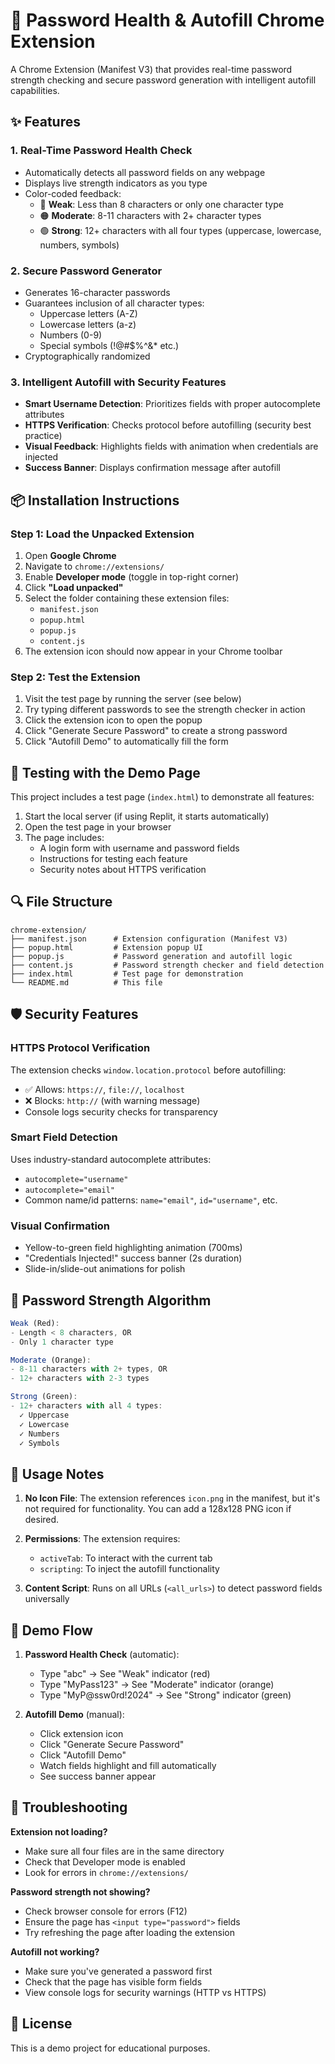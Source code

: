 # 🔐 Password Health & Autofill Chrome Extension

A Chrome Extension (Manifest V3) that provides real-time password strength checking and secure password generation with intelligent autofill capabilities.

## ✨ Features

### 1. **Real-Time Password Health Check**
- Automatically detects all password fields on any webpage
- Displays live strength indicators as you type
- Color-coded feedback:
  - 🔴 **Weak**: Less than 8 characters or only one character type
  - 🟠 **Moderate**: 8-11 characters with 2+ character types
  - 🟢 **Strong**: 12+ characters with all four types (uppercase, lowercase, numbers, symbols)

### 2. **Secure Password Generator**
- Generates 16-character passwords
- Guarantees inclusion of all character types:
  - Uppercase letters (A-Z)
  - Lowercase letters (a-z)
  - Numbers (0-9)
  - Special symbols (!@#$%^&* etc.)
- Cryptographically randomized

### 3. **Intelligent Autofill with Security Features**
- **Smart Username Detection**: Prioritizes fields with proper autocomplete attributes
- **HTTPS Verification**: Checks protocol before autofilling (security best practice)
- **Visual Feedback**: Highlights fields with animation when credentials are injected
- **Success Banner**: Displays confirmation message after autofill

## 📦 Installation Instructions

### Step 1: Load the Unpacked Extension

1. Open **Google Chrome**
2. Navigate to `chrome://extensions/`
3. Enable **Developer mode** (toggle in top-right corner)
4. Click **"Load unpacked"**
5. Select the folder containing these extension files:
   - `manifest.json`
   - `popup.html`
   - `popup.js`
   - `content.js`
6. The extension icon should now appear in your Chrome toolbar

### Step 2: Test the Extension

1. Visit the test page by running the server (see below)
2. Try typing different passwords to see the strength checker in action
3. Click the extension icon to open the popup
4. Click "Generate Secure Password" to create a strong password
5. Click "Autofill Demo" to automatically fill the form

## 🧪 Testing with the Demo Page

This project includes a test page (`index.html`) to demonstrate all features:

1. Start the local server (if using Replit, it starts automatically)
2. Open the test page in your browser
3. The page includes:
   - A login form with username and password fields
   - Instructions for testing each feature
   - Security notes about HTTPS verification

## 🔍 File Structure

```
chrome-extension/
├── manifest.json      # Extension configuration (Manifest V3)
├── popup.html         # Extension popup UI
├── popup.js           # Password generation and autofill logic
├── content.js         # Password strength checker and field detection
├── index.html         # Test page for demonstration
└── README.md          # This file
```

## 🛡️ Security Features

### HTTPS Protocol Verification
The extension checks `window.location.protocol` before autofilling:
- ✅ Allows: `https://`, `file://`, `localhost`
- ❌ Blocks: `http://` (with warning message)
- Console logs security checks for transparency

### Smart Field Detection
Uses industry-standard autocomplete attributes:
- `autocomplete="username"`
- `autocomplete="email"`
- Common name/id patterns: `name="email"`, `id="username"`, etc.

### Visual Confirmation
- Yellow-to-green field highlighting animation (700ms)
- "Credentials Injected!" success banner (2s duration)
- Slide-in/slide-out animations for polish

## 🎨 Password Strength Algorithm

```javascript
Weak (Red):
- Length < 8 characters, OR
- Only 1 character type

Moderate (Orange):
- 8-11 characters with 2+ types, OR
- 12+ characters with 2-3 types

Strong (Green):
- 12+ characters with all 4 types:
  ✓ Uppercase
  ✓ Lowercase
  ✓ Numbers
  ✓ Symbols
```

## 📝 Usage Notes

1. **No Icon File**: The extension references `icon.png` in the manifest, but it's not required for functionality. You can add a 128x128 PNG icon if desired.

2. **Permissions**: The extension requires:
   - `activeTab`: To interact with the current tab
   - `scripting`: To inject the autofill functionality

3. **Content Script**: Runs on all URLs (`<all_urls>`) to detect password fields universally

## 🚀 Demo Flow

1. **Password Health Check** (automatic):
   - Type "abc" → See "Weak" indicator (red)
   - Type "MyPass123" → See "Moderate" indicator (orange)
   - Type "MyP@ssw0rd!2024" → See "Strong" indicator (green)

2. **Autofill Demo** (manual):
   - Click extension icon
   - Click "Generate Secure Password"
   - Click "Autofill Demo"
   - Watch fields highlight and fill automatically
   - See success banner appear

## 🔧 Troubleshooting

**Extension not loading?**
- Make sure all four files are in the same directory
- Check that Developer mode is enabled
- Look for errors in `chrome://extensions/`

**Password strength not showing?**
- Check browser console for errors (F12)
- Ensure the page has `<input type="password">` fields
- Try refreshing the page after loading the extension

**Autofill not working?**
- Make sure you've generated a password first
- Check that the page has visible form fields
- View console logs for security warnings (HTTP vs HTTPS)

## 📄 License

This is a demo project for educational purposes.
